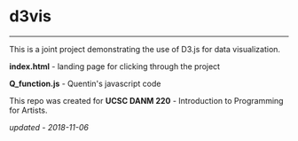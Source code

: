 # d3vis

* * *

This is a joint project demonstrating the use of D3.js for data visualization.

**index.html** - landing page for clicking through the project

**Q_function.js** - Quentin's javascript code

This repo was created for **UCSC DANM 220** - Introduction to Programming for Artists.

_updated - 2018-11-06_
